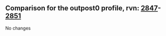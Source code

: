 ## Comparison for the outpost0 profile, rvn: [2847](https://github.com/PRO100KatYT/FortniteProfileRevisions/tree/main/profiles/outpost0/2847%20outpost0.json)-[2851](https://github.com/PRO100KatYT/FortniteProfileRevisions/tree/main/profiles/outpost0/2851%20outpost0.json)

No changes
